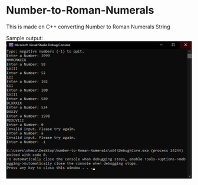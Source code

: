 # Number-to-Roman-Numerals
This is made on C++ converting Number to Roman Numerals String


Sample output:
![screenshot output](/screenshot.png)
